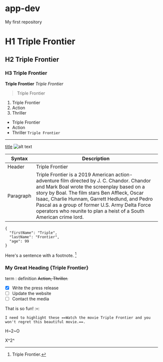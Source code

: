 # app-dev
My first repository
# H1 Triple Frontier
## H2 Triple Frontier
### H3 Triple Frontier
**Triple Frontier** 
*Triple Frontier* 
> Triple Frontier
1. Triple Frontier
2. Action
3. Thriller
- Triple Frontier
- Action
- Thriller
`Triple Frontier`
---
[title](https://www.triplefrontier.com)
![alt text](triplefontier.jpg)

| Syntax | Description |
| ----------- | ----------- |
| Header | Triple Frontier |
| Paragraph | Triple Frontier is a 2019 American action-adventure film directed by J. C. Chandor. Chandor and Mark Boal wrote the screenplay based on a story by Boal. The film stars Ben Affleck, Oscar Isaac, Charlie Hunnam, Garrett Hedlund, and Pedro Pascal as a group of former U.S. Army Delta Force operators who reunite to plan a heist of a South American crime lord. |
```
{
  "firstName": "Triple",
  "lastName": "Frontier",
  "age": 99
}
```
Here's a sentence with a footnote. [^1]

[^1]: Triple Frontier.
### My Great Heading {Triple Frontier}
term
: definition 
~~Action, Thriller.~~
- [x] Write the press release
- [ ] Update the website
- [ ] Contact the media

That is so fun! :💀:

	I need to highlight these ==Watch the movie Triple Frontier and you won't regret this beautiful movie.==.

H~2~O

X^2^
